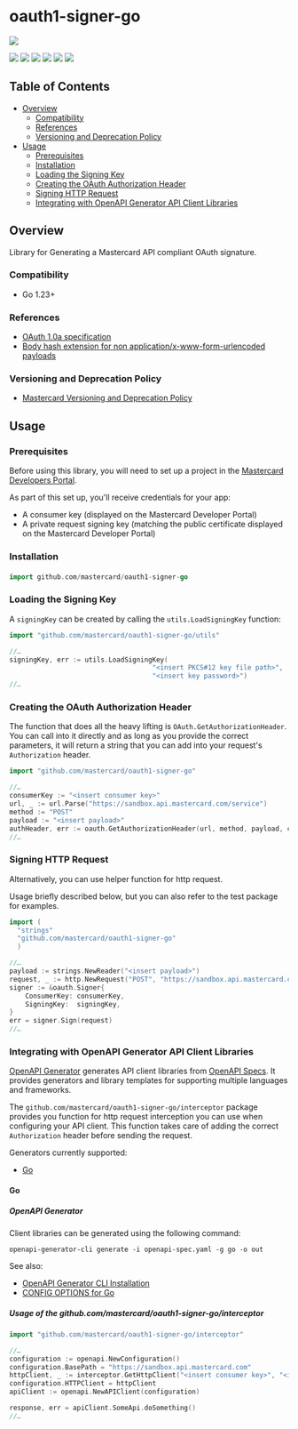 # oauth1-signer-go
[![](https://developer.mastercard.com/_/_/src/global/assets/svg/mcdev-logo-dark.svg)](https://developer.mastercard.com/)

[![](https://github.com/Mastercard/oauth1-signer-go/workflows/Build%20&%20Test/badge.svg)](https://github.com/Mastercard/oauth1-signer-go/actions?query=workflow%3A%22Build+%26+Test%22)
[![](https://goreportcard.com/badge/github.com/Mastercard/oauth1-signer-go)](https://goreportcard.com/report/github.com/Mastercard/oauth1-signer-go)
[![](https://sonarcloud.io/api/project_badges/measure?project=Mastercard_oauth1-signer-go&metric=alert_status)](https://sonarcloud.io/dashboard?id=Mastercard_oauth1-signer-go)
[![](https://github.com/Mastercard/oauth1-signer-go/workflows/broken%20links%3F/badge.svg)](https://github.com/Mastercard/oauth1-signer-go/actions?query=workflow%3A%22broken+links%3F%22)
[![](https://img.shields.io/badge/godoc-reference-5272B4.svg)](https://godoc.org/github.com/Mastercard/oauth1-signer-go)
[![](https://img.shields.io/badge/license-MIT-yellow.svg)](https://github.com/Mastercard/oauth1-signer-go/blob/master/LICENSE)

## Table of Contents
- [Overview](#overview)
  * [Compatibility](#compatibility)
  * [References](#references)
  * [Versioning and Deprecation Policy](#versioning)
- [Usage](#usage)
  * [Prerequisites](#prerequisites)
  * [Installation](#installation)
  * [Loading the Signing Key](#loading-the-signing-key) 
  * [Creating the OAuth Authorization Header](#creating-the-oauth-authorization-header)
  * [Signing HTTP Request](#signing-http-request)
  * [Integrating with OpenAPI Generator API Client Libraries](#integrating-with-openapi-generator-api-client-libraries)

## Overview <a name="overview"></a>
Library for Generating a Mastercard API compliant OAuth signature.

### Compatibility <a name="compatibility"></a>
* Go 1.23+

### References <a name="references"></a>
* [OAuth 1.0a specification](https://tools.ietf.org/html/rfc5849)
* [Body hash extension for non application/x-www-form-urlencoded payloads](https://tools.ietf.org/id/draft-eaton-oauth-bodyhash-00.html)

### Versioning and Deprecation Policy <a name="versioning"></a>
* [Mastercard Versioning and Deprecation Policy](https://github.com/Mastercard/.github/blob/main/CLIENT_LIBRARY_DEPRECATION_POLICY.md)

## Usage <a name="usage"></a>
### Prerequisites <a name="prerequisites"></a>
Before using this library, you will need to set up a project in the [Mastercard Developers Portal](https://developer.mastercard.com). 

As part of this set up, you'll receive credentials for your app:
* A consumer key (displayed on the Mastercard Developer Portal)
* A private request signing key (matching the public certificate displayed on the Mastercard Developer Portal)

### Installation <a name="installation"></a>

####
```go
import github.com/mastercard/oauth1-signer-go
```

### Loading the Signing Key <a name="loading-the-signing-key"></a>

A `signingKey` can be created by calling the `utils.LoadSigningKey` function:
```go
import "github.com/mastercard/oauth1-signer-go/utils"

//…
signingKey, err := utils.LoadSigningKey(
                                    "<insert PKCS#12 key file path>", 
                                    "<insert key password>")
//…
```

### Creating the OAuth Authorization Header <a name="creating-the-oauth-authorization-header"></a>
The function that does all the heavy lifting is `OAuth.GetAuthorizationHeader`. You can call into it directly and as long as you provide the correct parameters, it will return a string that you can add into your request's `Authorization` header.

```go
import "github.com/mastercard/oauth1-signer-go"

//…
consumerKey := "<insert consumer key>"
url, _ := url.Parse("https://sandbox.api.mastercard.com/service")
method := "POST"
payload := "<insert payload>"
authHeader, err := oauth.GetAuthorizationHeader(url, method, payload, consumerKey, signingKey)
//…
```

### Signing HTTP Request <a name="signing-http-request"></a>

Alternatively, you can use helper function for http request.

Usage briefly described below, but you can also refer to the test package for examples. 

```go
import (
  "strings"
  "github.com/mastercard/oauth1-signer-go"
  )

//…
payload := strings.NewReader("<insert payload>")
request, _ := http.NewRequest("POST", "https://sandbox.api.mastercard.com/service", payload)
signer := &oauth.Signer{
    ConsumerKey: consumerKey,
    SigningKey:  signingKey,
}
err = signer.Sign(request)
//…
```

### Integrating with OpenAPI Generator API Client Libraries <a name="integrating-with-openapi-generator-api-client-libraries"></a>

[OpenAPI Generator](https://github.com/OpenAPITools/openapi-generator) generates API client libraries from [OpenAPI Specs](https://github.com/OAI/OpenAPI-Specification). 
It provides generators and library templates for supporting multiple languages and frameworks.

The `github.com/mastercard/oauth1-signer-go/interceptor` package provides you function for http request interception you can use when configuring your API client. This function takes care of adding the correct `Authorization` header before sending the request.

Generators currently supported:
+ [Go](#go)

#### Go <a name="go"></a>
##### OpenAPI Generator

Client libraries can be generated using the following command:

```shell
openapi-generator-cli generate -i openapi-spec.yaml -g go -o out
```

See also:
* [OpenAPI Generator CLI Installation](https://openapi-generator.tech/docs/installation/)
* [CONFIG OPTIONS for Go](https://github.com/OpenAPITools/openapi-generator/blob/master/docs/generators/go.md)

##### Usage of the github.com/mastercard/oauth1-signer-go/interceptor

```go
import "github.com/mastercard/oauth1-signer-go/interceptor"

//…
configuration := openapi.NewConfiguration()
configuration.BasePath = "https://sandbox.api.mastercard.com"
httpClient, _ := interceptor.GetHttpClient("<insert consumer key>", "<insert PKCS#12 key file path>", "<insert key password>")
configuration.HTTPClient = httpClient
apiClient := openapi.NewAPIClient(configuration)

response, err = apiClient.SomeApi.doSomething()
//…
```
